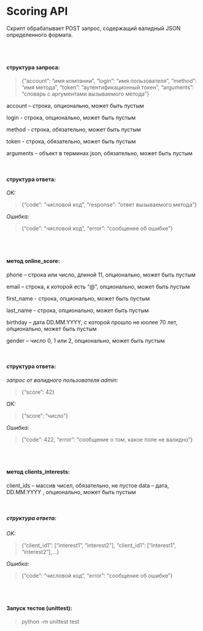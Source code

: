 # Scoring API #
Скрипт обрабатывает POST запрос, содержащий валидный JSON определенного формата.  

<br>
<br>

#### структура запроса:
 
>  {“account”: “имя компании”, “login”: “имя пользователя”, “method”: “имя метода”, “token”: “аутентификационный токен”, “arguments”: “словарь с аргументами вызываемого метода”}

account – строка, опционально, может быть пустым

login - строка, опционально, может быть пустым

method - строка, обязательно, может быть пустым

token - строка, обязательно, может быть пустым

arguments – объект в терминах json,  обязательно, может быть пустым

<br>

#### структура ответа:
_OK:_
> {“code”: “числовой код”, “response”: “ответ вызываемого метода”}

_Ошибка:_
> {“code”: “числовой код”, “error”: “сообщение об ошибке”}

<br>
<br>  

#### метод online_score:
 
phone – строка или число, длиной 11, опционально, может быть пустым

email – строка, к которой есть “@”, опционально, может быть пустым <br>

first_name - строка, опционально, может быть пустым

last_name - строка, опционально, может быть пустым

birthday – дата DD.MM.YYYY, с которой прошло не юолее 70 лет,  опционально, может быть пустым

gender – число 0, 1 или 2, опционально, может быть пустым

<br>  

#### структура ответа:
_запрос от валидного пользователя admin:_
> {“score”: 42}

_OK:_
> {“score”: “число”}

_Ошибка:_
> {“code”: 422, “error”: “сообщение о том, какое поле не валидно”}

<br>
<br>

#### метод clients_interests:
 
client_ids – массив чисел, обязательно, не пустое
data – дата, DD.MM.YYYY , опционально, может быть пустым

<br>

##### структура ответа:
_OK:_
> {“client_id1”: [“interest1”, “interest2”], “client_id1”: [“interest1”, “interest2”],...}

_Ошибка:_
> {“code”: “числовой код”, “error”: “сообщение об ошибке”}

<br>
<br>


#### Запуск тестов (unittest): ####
>  python -m unittest test 

<br>
<br>